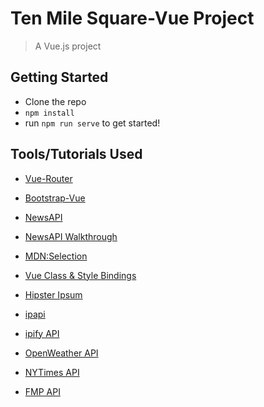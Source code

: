 # Ten Mile Square-Vue Project

> A Vue.js project

## Getting Started
  * Clone the repo
  * `npm install`
  * run `npm run serve` to get started!

## Tools/Tutorials Used

  * [Vue-Router](https://medium.com/codingthesmartway-com-blog/vue-js-routing-with-vue-router-4c428fabb078)

  * [Bootstrap-Vue](https://bootstrap-vue.org/docs)
  * [NewsAPI](https://newsapi.org/)
  * [NewsAPI Walkthrough](https://buttercms.com/blog/build-a-beautiful-animated-news-app-with-vuejs-and-vuetify)
  * [MDN:Selection](https://developer.mozilla.org/en-US/docs/Web/API/Selection)
  * [Vue Class & Style Bindings](https://vuejs.org/v2/guide/class-and-style.html)
  * [Hipster Ipsum](https://hipsum.co/)
  * [ipapi](https://ipapi.com/)
  * [ipify API](https://www.ipify.org/)
  * [OpenWeather API](https://openweathermap.org/api)
  * [NYTimes API](https://developer.nytimes.com/)
  * [FMP API](https://financialmodelingprep.com/)